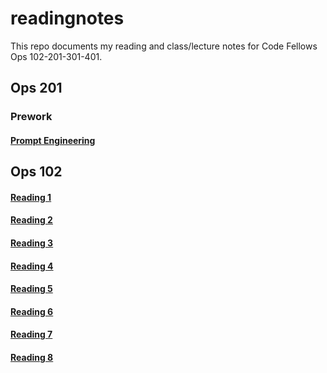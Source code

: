 # readingnotes
This repo documents my reading and class/lecture notes for Code Fellows Ops 102-201-301-401.

## Ops 201

### Prework
#### [Prompt Engineering](prompt-engineering.md)



## Ops 102

#### [Reading 1](reading1.md)
#### [Reading 2](readingnotes2.md)
#### [Reading 3](readingnotes3.md)
#### [Reading 4](readingnotes4.md)
#### [Reading 5](readingnotes5.md)
#### [Reading 6](readingnotes6.md)
#### [Reading 7](reading7.md)
#### [Reading 8](reading8.md)
